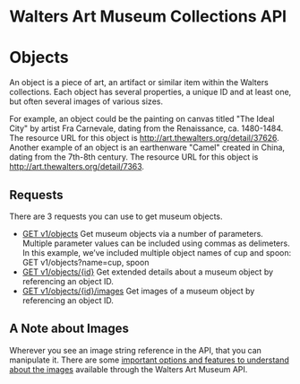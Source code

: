 Walters Art Museum Collections API
================================================================================


# Objects
An object is a piece of art, an artifact or similar item within the Walters collections. 
Each object has several properties, a unique ID and at least one, but often several images of various sizes. 

For example, an object could be the painting on canvas titled "The Ideal City" by artist Fra Carnevale, dating from the Renaissance, ca. 1480-1484. The resource URL for this object is http://art.thewalters.org/detail/37626. Another example of an object is an earthenware "Camel" created in China, dating from the 7th-8th century. The resource URL for this object is http://art.thewalters.org/detail/7363.


## Requests
There are 3 requests you can use to get museum objects.

- [GET v1/objects](objects-get.md) Get museum objects via a number of parameters. Multiple parameter values can be included using commas as delimeters. In this example, we’ve included multiple object names of cup and spoon: GET v1/objects?name=cup, spoon
- [GET v1/objects/{id}](objects-id.md) Get extended details about a museum object by referencing an object ID.
- [GET v1/objects/{id}/images](object-image-id.md) Get images of a museum object by referencing an object ID.

## A Note about Images
Wherever you see an image string reference in the API, that you can manipulate it. There are some [important options and features to understand about the images](/images.md) available through the Walters Art Museum API.
